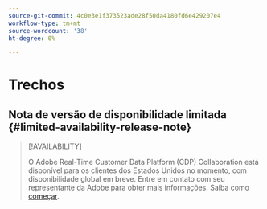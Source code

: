 ```yaml
---
source-git-commit: 4c0e3e1f373523ade28f50da4180fd6e429207e4
workflow-type: tm+mt
source-wordcount: '38'
ht-degree: 0%

---
```

# Trechos

## Nota de versão de disponibilidade limitada {#limited-availability-release-note}

>[!AVAILABILITY]
>
>O Adobe Real-Time Customer Data Platform (CDP) Collaboration está disponível para os clientes dos Estados Unidos no momento, com disponibilidade global em breve. Entre em contato com seu representante da Adobe para obter mais informações. Saiba como [começar](/help/guide/home.md#get-started).


